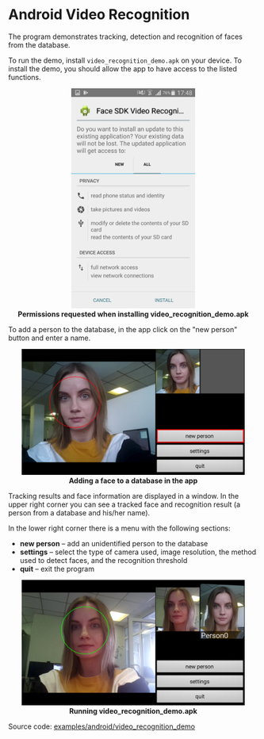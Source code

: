 # Android Video Recognition

The program demonstrates tracking, detection and recognition of faces from the database.

To run the demo, install `video_recognition_demo.apk` on your device. To install the demo, you should allow the app to have access to the listed functions.

<p align="center">
<img width="250" src="../../../img/video_recognition_apk_permissions_en.png"><br>
<b>Permissions requested when installing video_recognition_demo.apk</b>
</p>

To add a person to the database, in the app click on the "new person" button and enter a name.

<p align="center">
<img width="450" src="../../../img/video_rec_new_person.png"><br>
<b>Adding a face to a database in the app</b>
</p>

Tracking results and face information are displayed in a window. In the upper right corner you can see a tracked face and recognition result (a person from a database and his/her name).

In the lower right corner there is a menu with the following sections:

* **new person** – add an unidentified person to the database
* **settings** – select the type of camera used, image resolution, the method used to detect faces, and the recognition threshold
* **quit** – exit the program

<p align="center">
<img width="450" src="../../../img/video_rec_result.png"><br>
<b>Running video_recognition_demo.apk</b>
</p>

Source code: [examples/android/video_recognition_demo](../../../../examples/android/video_recognition_demo)
